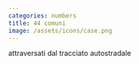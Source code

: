```yaml
---
categories: numbers
title: 44 comuni
image: /assets/icons/case.png
---
```

attraversati dal tracciato autostradale
